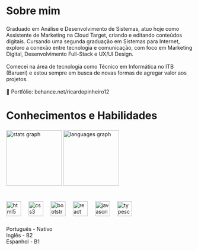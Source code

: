 <h1 align="left">Sobre mim</h1>

###

<p align="left">Graduado em Análise e Desenvolvimento de Sistemas, atuo hoje como Assistente de Marketing na Cloud Target, criando e editando conteúdos digitais. Cursando uma segunda graduação em Sistemas para Internet, exploro a conexão entre tecnologia e comunicação, com foco em Marketing Digital, Desenvolvimento Full-Stack e UX/UI Design.<br><br>Comecei na área de tecnologia como Técnico em Informática no ITB (Barueri) e estou sempre em busca de novas formas de agregar valor aos projetos.<br><br>🎨 Portfólio: behance.net/ricardopinheiro12</p>

###

<h1 align="left">Conhecimentos e Habilidades</h1>

###

<div align="left">
  <img src="https://github-readme-stats.vercel.app/api?username=ricardospin&hide_title=false&hide_rank=false&show_icons=true&include_all_commits=true&count_private=true&disable_animations=false&theme=github_dark&locale=en&hide_border=false&order=1" height="150" alt="stats graph"  />
  <img src="https://github-readme-stats.vercel.app/api/top-langs?username=ricardospin&locale=en&hide_title=false&layout=compact&card_width=320&langs_count=5&theme=github_dark&hide_border=false&order=2" height="150" alt="languages graph"  />
</div>

###

<h1 align="left"></h1>

###

<div align="left">
  <img src="https://cdn.jsdelivr.net/gh/devicons/devicon/icons/html5/html5-original.svg" height="40" alt="html5 logo"  />
  <img width="12" />
  <img src="https://cdn.jsdelivr.net/gh/devicons/devicon/icons/css3/css3-original.svg" height="40" alt="css3 logo"  />
  <img width="12" />
  <img src="https://cdn.jsdelivr.net/gh/devicons/devicon/icons/bootstrap/bootstrap-original.svg" height="40" alt="bootstrap logo"  />
  <img width="12" />
  <img src="https://cdn.jsdelivr.net/gh/devicons/devicon/icons/react/react-original.svg" height="40" alt="react logo"  />
  <img width="12" />
  <img src="https://cdn.jsdelivr.net/gh/devicons/devicon/icons/javascript/javascript-original.svg" height="40" alt="javascript logo"  />
  <img width="12" />
  <img src="https://cdn.jsdelivr.net/gh/devicons/devicon/icons/typescript/typescript-original.svg" height="40" alt="typescript logo"  />
</div>

###

<p align="left">Português - Nativo<br>Inglês - B2<br>Espanhol - B1</p>

###
